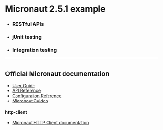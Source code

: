 # Micronaut 2.5.1 example
- ### RESTful APIs
- ### jUnit testing
- ### Integration testing

---

#
## Official Micronaut documentation

- [User Guide](https://docs.micronaut.io/2.5.1/guide/index.html)
- [API Reference](https://docs.micronaut.io/2.5.1/api/index.html)
- [Configuration Reference](https://docs.micronaut.io/2.5.1/guide/configurationreference.html)
- [Micronaut Guides](https://guides.micronaut.io/index.html)

#### http-client

- [Micronaut HTTP Client documentation](https://docs.micronaut.io/latest/guide/index.html#httpClient)

